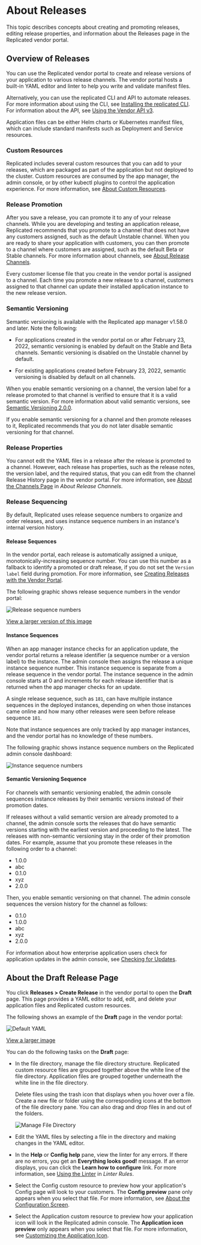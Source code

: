 # About Releases

This topic describes concepts about creating and promoting releases, editing release properties, and information about the Releases page in the Replicated vendor portal.

## Overview of Releases

You can use the Replicated vendor portal to create and release versions of your application to various release channels. The vendor portal hosts a built-in YAML editor and linter to help you write and validate manifest files.

Alternatively, you can use the replicated CLI and API to automate releases. For more information about using the CLI, see [Installing the replicated CLI](/reference/replicated-cli-installing). For information about the API, see [Using the Vendor API v3](/reference/vendor-api-using).

Application files can be either Helm charts or Kubernetes manifest files, which can include standard manifests such as Deployment and Service resources.

### Custom Resources

Replicated includes several custom resources that you can add to your releases, which are packaged as part of the application but not deployed to the cluster. Custom resources are consumed by the app manager, the admin console, or by other kubectl plugins to control the application experience. For more information, see [About Custom Resources](/reference/custom-resource-about).

### Release Promotion

After you save a release, you can promote it to any of your release channels. While you are developing and testing an application release, Replicated recommends that you promote to a channel that does not have any customers assigned, such as the default Unstable channel. When you are ready to share your application with customers, you can then promote to a channel where customers are assigned, such as the default Beta or Stable channels. For more information about channels, see [About Release Channels](releases-about-channels).

Every customer license file that you create in the vendor portal is assigned to a channel. Each time you promote a new release to a channel, customers assigned to that channel can update their installed application instance to the new release version.

### Semantic Versioning

Semantic versioning is available with the Replicated app manager v1.58.0 and later. Note the following:

- For applications created in the vendor portal on or after February 23, 2022, semantic versioning is enabled by default on the Stable and Beta channels. Semantic versioning is disabled on the Unstable channel by default.

- For existing applications created before February 23, 2022, semantic versioning is disabled by default on all channels.

When you enable semantic versioning on a channel, the version label for a release promoted to that channel is verified to ensure that it is a valid semantic version. For more information about valid semantic versions, see [Semantic Versioning 2.0.0](https://semver.org).

If you enable semantic versioning for a channel and then promote releases to it, Replicated recommends that you do not later disable semantic versioning for that channel.

### Release Properties

You cannot edit the YAML files in a release after the release is promoted to a channel. However, each release has properties, such as the release notes, the version label, and the required status, that you can edit from the channel Release History page in the vendor portal. For more information, see [About the Channels Page](releases-about-channels#about-the-channels-page) in _About Release Channels_.

### Release Sequencing

By default, Replicated uses release sequence numbers to organize and order releases, and uses instance sequence numbers in an instance's internal version history.

#### Release Sequences

In the vendor portal, each release is automatically assigned a unique, monotonically-increasing sequence number. You can use this number as a fallback to identify a promoted or draft release, if you do not set the `Version label` field during promotion. For more information, see [Creating Releases with the Vendor Portal](releases-creating-releases).

The following graphic shows release sequence numbers in the vendor portal:

![Release sequence numbers](/images/release-sequences.png)

[View a larger version of this image](/images/release-sequences.png)

#### Instance Sequences 

When an app manager instance checks for an application update, the vendor portal returns a release identifier (a sequence number or a version label) to the instance. The admin console then assigns the release a unique instance sequence number. This instance sequence is separate from a release sequence in the vendor portal. The instance sequence in the admin console starts at 0 and increments for each release identifier that is returned when the app manager checks for an update.

A single release sequence, such as `181`, can have multiple instance sequences in the deployed instances, depending on when those instances came online and how many other releases were seen before release sequence `181`.

Note that instance sequences are only tracked by app manager instances, and the vendor portal has no knowledge of these numbers.

The following graphic shows instance sequence numbers on the Replicated admin console dashboard:

![Instance sequence numbers](/images/instance-sequences.png)

#### Semantic Versioning Sequence

For channels with semantic versioning enabled, the admin console sequences instance releases by their semantic versions instead of their promotion dates.

If releases without a valid semantic version are already promoted to a channel, the admin console sorts the releases that do have semantic versions starting with the earliest version and proceeding to the latest. The releases with non-semantic versioning stay in the order of their promotion dates. For example, assume that you promote these releases in the following order to a channel: 

- 1.0.0
- abc
- 0.1.0
- xyz
- 2.0.0 

Then, you enable semantic versioning on that channel. The admin console sequences the version history for the channel as follows: 

- 0.1.0
- 1.0.0
- abc
- xyz
- 2.0.0

For information about how enterprise application users check for application updates in the admin console, see [Checking for Updates](/enterprise/updating-apps#checking-for-updates).

## About the Draft Release Page

You click **Releases > Create Release** in the vendor portal to open the **Draft** page. This page provides a YAML editor to add, edit, and delete your application files and Replicated custom resources.

The following shows an example of the **Draft** page in the vendor portal:

 ![Default YAML](/images/guides/kots/default-yaml.png)

  [View a larger image](/images/guides/kots/default-yaml.png)

You can do the following tasks on the **Draft** page:

- In the file directory, manage the file directory structure. Replicated custom resource files are grouped together above the white line of the file directory. Application files are grouped together underneath the white line in the file directory.

  Delete files using the trash icon that displays when you hover over a file. Create a new file or folder using the corresponding icons at the bottom of the file directory pane. You can also drag and drop files in and out of the folders.

    ![Manage File Directory](/images/new-file-and-trash.png)

- Edit the YAML files by selecting a file in the directory and making changes in the YAML editor.

- In the **Help** or **Config help** pane, view the linter for any errors. If there are no errors, you get an **Everything looks good!** message. If an error displays, you can click the **Learn how to configure** link. For more information, see [Using the Linter](/reference/linter#using-the-linter) in _Linter Rules_.

- Select the Config custom resource to preview how your application's Config page will look to your customers. The **Config preview** pane only appears when you select that file. For more information, see [About the Configuration Screen](config-screen-about).

- Select the Application custom resource to preview how your application icon will look in the Replicated admin console. The **Application icon preview** only appears when you select that file. For more information, see [Customizing the Application Icon](admin-console-customize-app-icon).
